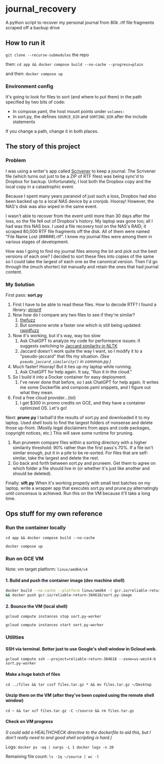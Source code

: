 # journal_recovery
A python script to recover my personal journal from 80k .rtf file fragments scraped off a backup drive

## How to run it
`git clone --recurse-submodules` the repo

then: `cd app && docker compose build --no-cache --progress=plain`

and then: `docker compose up`

### Environment config

It's going to look for files to sort (and where to put them) in the path specified by two bits of code:
* In compose.yaml, the host mount points under `volumes:`
* In sort.py, the defines `SOURCE_DIR` and `SORTING_DIR` after the include statements

If you change a path, change it in both places.

## The story of this project

### Problem
I was using a writer's app called [Scrivener](https://www.literatureandlatte.com/scrivener/) to keep a journal. The Scrivener file (which turns out just to be a ZIP of RTF files) was being sync'd to Dropbox for backup. Unfortunately, I lost both the Dropbox copy and the local copy in a catastrophic event.

Because I spent many years paranoid of just such a loss, Dropbox had also been backed up to a local NAS device by a cronjob. Hooray! However, the NAS's disk was also wiped in the same event.

I wasn't able to recover from the event until more than 30 days after the loss, so the file fell out of Dropbox's history. My laptop was gone too; all I had was this NAS box. I used a file recovery tool on the NAS's RAID; it scraped 80,000 RTF file fragments off the disk. All of them were named "File Name Lost (#####).rtf". I knew my journal files were among them in various stages of development.

How was I going to find my journal files among the lot and pick out the best versions of each one? I decided to sort these files into copies of the same so I could take the largest of each one as the canonical version. Then I'd go through the (much shorter) list manually and retain the ones that had journal content.

### My Solution
First pass: **sort.py**
1. First I have to be able to read these files. How to decode RTF? I found a library: [striprtf](https://github.com/joshy/striprtf)
1. Now how do I compare any two files to see if they're similar?
    1. [thefuzz](https://github.com/seatgeek/thefuzz)
    1. But someone wrote a faster one which is still being updated: [rapidfuzz](https://maxbachmann.github.io/RapidFuzz/Installation.html)
1. Now it's working, but it's way, way too slow
    1. Ask ChatGPT to analyze my code for performance issues: It suggests switching to [Jaccard similarity in NLTK](https://www.nltk.org/_modules/nltk/metrics/distance.html#jaccard_distance)
    1. Jaccard doesn't work quite the way I want, so I modify it to a "pseudo-jaccard" that fits my situation. *(See `pseudo_jaccard_similarity()` in common.py.)*
1. Much faster! Hooray! But it ties up my laptop while running.
    1. Ask ChatGPT for help again. It say, "Run it in the cloud."
1. So I build it into a Docker container for easy deployment.
    1. I've never done that before, so I ask ChatGPT for help again. It writes me some Dockerfile and compose.yaml snippets, and I figure out what they mean.
1. Find a free cloud provider...(lol)
    1. I get $300 in promo credits on GCE, and they have a container optimized OS. Let's go!

Next: **prune.py**
I tarball'd the results of sort.py and downloaded it to my laptop. Used shell tools to find the largest folders of nonsense and delete those up-front. (Mostly legal disclaimers from apps and code packages, copyright notices, etc.) This will save some runtime for pruning.
1. Run pruneem compare files within a sorting directory with a higher similarity threshold: 90% rather than the first pass's 70%. If a file isn't similar enough, put it in a pile to be re-sorted. For files that are self-similar, take the largest and delete the rest.
1. Go back and forth between sort.py and pruneem. Get them to agree on which folder a file should live in (or whether it's just like another and should be deleted).

Finally: **sift.py**
When it's working properly with small test batches on my laptop, write a wrapper app that executes sort.py and prune.py alternatingly until concensus is achieved. Run this on the VM because it'll take a long time.

## Ops stuff for my own reference
### Run the container locally
`cd app && docker compose build --no-cache`

`docker compose up`

### Run on GCE VM
Note: vm target platform: `linux/amd64/v4`

#### 1. Build and push the container image (dev machine shell)
```bash
docker build --no-cache --platform linux/amd64 -t gcr.io/reliable-return-384618/sort.py-image . \
&& docker push gcr.io/reliable-return-384618/sort.py-image
```

#### 2. Bounce the VM (local shell)
`gcloud compute instances stop sort.py-worker`

`gcloud compute instances start sort.py-worker`

### Utilities
#### SSH via terminal. Better just to use Google's shell window in Gcloud web.
`gcloud compute ssh --project=reliable-return-384618 --zone=us-west4-b sort.py-worker`

#### Make a huge batch of files
`cd ../files && tar cvzf files.tar.gz * && mv files.tar.gz ~/Desktop`

#### Unzip them on the VM (after they’ve been copied using the remote shell window)
`cd ~ && tar xzf files.tar.gz -C ~/source && rm files.tar.gz`

#### Check on VM progress
*(I could add a HEALTHCHECK directive to the dockerfile to aid this, but I don't really need to and good shell scripting is hard.)*

Logs: `docker ps -aq | xargs -L 1 docker logs -n 20`

Remaining file count: `ls -1q ~/source | wc -l`
